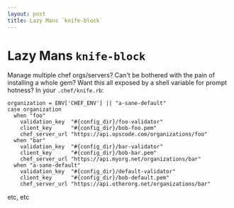 ```yaml
---
layout: post
title: Lazy Mans `knife-block`
---
```

# Lazy Mans `knife-block`
Manage multiple chef orgs/servers? Can't be bothered with the pain of installing
  a whole gem?  Want this all exposed by a shell variable for prompt hotness? In your `.chef/knife.rb`:

```
organization = ENV['CHEF_ENV'] || "a-sane-default"
case organization
  when "foo"
    validation_key  "#{config_dir}/foo-validator"
    client_key      "#{config_dir}/bob-foo.pem"
    chef_server_url "https://api.opscode.com/organizations/foo"
  when "bar"
    validation_key  "#{config_dir}/bar-validator"
    client_key      "#{config_dir}/bob-bar.pem"
    chef_server_url "https://api.myorg.net/organizations/bar"
  when "a-sane-default"
    validation_key  "#{config_dir}/default-validator"
    client_key      "#{config_dir}/bob-default.pem"
    chef_server_url "https://api.otherorg.net/organizations/bar"
```
etc, etc
